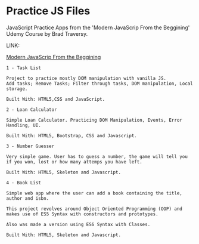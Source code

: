 # Practice JS Files

JavaScript Practice Apps from the 'Modern JavaScrip From the Beggining' Udemy Course by Brad Traversy.

LINK:

[Modern JavaScrip From the Beggining](https://www.udemy.com/modern-javascript-from-the-beginning/)

```
1 - Task List

Project to practice mostly DOM manipulation with vanilla JS.
Add tasks; Remove Tasks; Filter through tasks, DOM manipulation, Local storage.

Built With: HTML5,CSS and JavaScript.
```

```
2 - Loan Calculator

Simple Loan Calculator. Practicing DOM Manipulation, Events, Error Handling, UI.

Built With: HTML5, Bootstrap, CSS and Javascript.
```

```
3 - Number Guesser

Very simple game. User has to guess a number, the game will tell you if you won, lost or how many attemps you have left.

Built With: HTML5, Skeleton and Javascript.
```

```
4 - Book List

Simple web app where the user can add a book containing the title, author and isbn.

This project revolves around Object Oriented Programming (OOP) and makes use of ES5 Syntax with constructors and prototypes.

Also was made a version using ES6 Syntax with Classes.

Built With: HTML5, Skeleton and Javascript.
```
